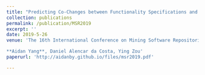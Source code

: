 ```yaml
---
title: "Predicting Co-Changes between Functionality Specifications and Source Code in Behavior Driven Development"
collection: publications
permalink: /publication/MSR2019
excerpt: ''
date: 2019-5-26
venue: 'The 16th International Conference on Mining Software Repositories (Full Paper Acceptance Rate = 25%)

**Aidan Yang**, Daniel Alencar da Costa, Ying Zou'
paperurl: 'http://aidanby.github.io/files/msr2019.pdf'

---
```


